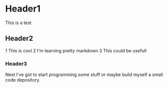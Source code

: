 # Header1
This is a test
## Header2
1 This is cool
2 I'm learning pretty markdown
3 This could be usefull
### Header3
Next I've got to start programming some stuff
or maybe build myself a small code depository.

